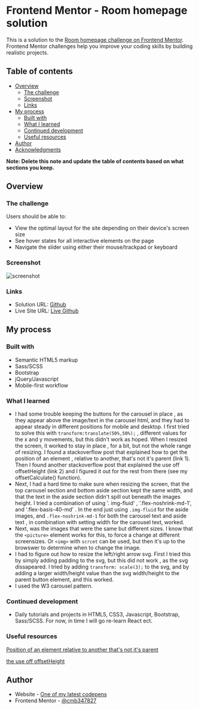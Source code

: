 # Frontend Mentor - Room homepage solution

This is a solution to the [Room homepage challenge on Frontend Mentor](https://www.frontendmentor.io/challenges/room-homepage-BtdBY_ENq). Frontend Mentor challenges help you improve your coding skills by building realistic projects. 

## Table of contents

- [Overview](#overview)
  - [The challenge](#the-challenge)
  - [Screenshot](#screenshot)
  - [Links](#links)
- [My process](#my-process)
  - [Built with](#built-with)
  - [What I learned](#what-i-learned)
  - [Continued development](#continued-development)
  - [Useful resources](#useful-resources)
- [Author](#author)
- [Acknowledgments](#acknowledgments)

**Note: Delete this note and update the table of contents based on what sections you keep.**

## Overview

### The challenge

Users should be able to:

- View the optimal layout for the site depending on their device's screen size
- See hover states for all interactive elements on the page
- Navigate the slider using either their mouse/trackpad or keyboard

### Screenshot

![screenshot](./images/screenshot.PNG "screenshot")

### Links

- Solution URL: [Github]()
- Live Site URL: [Live Github]()

## My process

### Built with

- Semantic HTML5 markup
- Sass/SCSS
- Bootstrap
- jQuery/Javascript
- Mobile-first workflow


### What I learned

- I had some trouble keeping the buttons for the carousel in place , as they appear above the image/text in the carousel html, and 
  they had to appear steady in different positions for mobile and desktop. I first tried to solve this with `transform:translate(50%,50%);` , different values for the x and y movements, but this didn't work as hoped. When I resized the screen, it worked to stay in place , for a bit, but not the whole range of resizing. 
  I found a stackoverflow post that explained how to get the position of an element , relative to another, that's not it's parent (link 1). Then I found another stackoverflow post that explained the use off offsetHeight (link 2) and I figured it out for the rest from there (see my offsetCalculate() function).
- Next, I had a hard time to make sure when resizing the screen, that the top carousel section and bottom aside section kept the same width, and that the text in the aside section didn't spill out beneath the images height. I tried a combination of using '.  img-fluid' , '.flex-noshrink-md-1', and '.flex-basis-40-md' . In the end  just using `.img-fluid` for the aside images, and `.flex-noshrink-md-1` for both the carousel text and aside text , in combination with setting width for the carousel text, worked.
- Next, was the images that were the same but different sizes. I know that the `<picture>` element works for this, to force a change at different screensizes. Or `<img>` with `scrcet` can be used, but then it's up to the browswer to determine when to change the image. 
- I had to figure out how to resize the left/right arrow svg. First I tried this by simply adding padding to the svg, but this did not work , as the svg dissapeared. I tried by adding `transform: scale(3);` to the svg, and by adding a larger width/height value than the svg width/height to the parent button element, and this worked.
- I used the W3 carousel pattern.

    
 
### Continued development

- Daily tutorials and projects in HTML5, CSS3, Javascript, Bootstrap, Sass/SCSS. For now, in time I will go re-learn React ect.

### Useful resources

 [Position of an element relative to another that's not it's parent](https://stackoverflow.com/questions/55719056/position-an-element-relative-to-another-that-is-not-its-parent)

 [the use off offsetHeight](https://stackoverflow.com/questions/50281786/how-to-use-element-offsetbottom)


## Author

- Website - [One of my latest codepens](https://codepen.io/cynthiab72/pen/oNybYON)
- Frontend Mentor - [@cmb347827](https://www.frontendmentor.io/profile/cmb347827)

